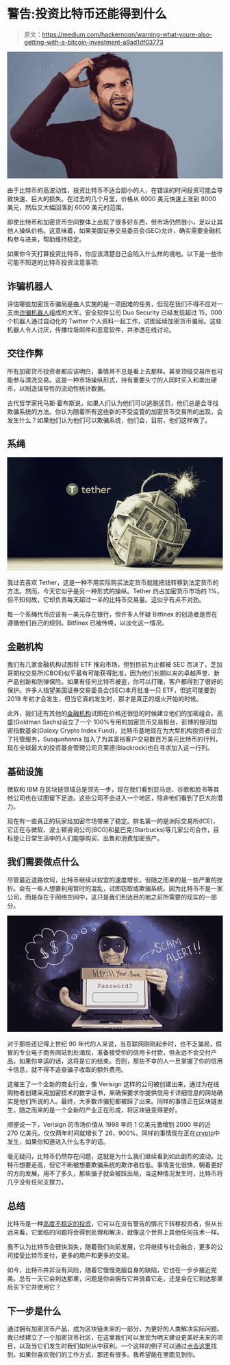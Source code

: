 # 警告:投资比特币还能得到什么

> 原文：<https://medium.com/hackernoon/warning-what-youre-also-getting-with-a-bitcoin-investment-a9ad1df03773>

![](img/0256409355b8d2b3745884c7c89c8219.png)

由于比特币的高波动性，投资比特币不适合胆小的人，在错误的时间投资可能会导致快速、巨大的损失。在过去的几个月里，价格从 6000 美元快速上涨到 8000 美元，然后又大幅回落到 6000 美元的范围。

即使比特币和加密货币空间整体上出现了很多好东西，但市场仍然很小，足以让其他人操纵价格。这意味着，如果美国证券交易委员会(SEC)允许，确实需要金融机构参与进来，帮助维持稳定。

如果你今天打算投资比特币，你应该清楚自己会陷入什么样的境地。以下是一些你可能不知道的比特币投资注意事项:

## **诈骗机器人**

评估哪些加密货币骗局是由人实施的是一项困难的任务，但现在我们不得不应对一支由[诈骗机器人](https://news.bitcoin.com/15000-twitter-crypto-scam-giveaway-bots-duo-security/)组成的大军。安全软件公司 Duo Security 已经发现超过 15，000 个机器人通过自动化的 Twitter 个人资料一起工作，试图延续加密货币骗局。这些机器人令人讨厌，传播垃圾邮件和恶意软件，并渗透在线讨论。

## **交往作弊**

所有加密货币投资者都应该明白，事情并不总是看上去那样。甚至顶级交易所也可能参与清洗交易。这是一种市场操纵形式，持有重要头寸的人同时买入和卖出硬币，以制造误导性的流动性统计数据。

古代哲学家托马斯·霍布斯说，如果人们认为他们可以逃脱惩罚，他们总是会寻找欺骗系统的方法。你认为随着所有这些新的不受监管的加密货币交易所的出现，会发生什么？如果他们认为他们可以欺骗系统，他们会，目前，他们这样做了。

## **系绳**

![](img/330e0d155098cb98668789745ade9fbc.png)

我过去喜欢 Tether，这是一种不用实际购买法定货币就能把钱转移到法定货币的方法。然而，今天它似乎是另一种形式的操纵。Tether 约占加密货币市场的 1%，但不知何故，它却负责每天超过一半的比特币交易量。这似乎有点不对劲。

每一个系绳代币应该有一美元存在银行，但许多人怀疑 Bitfinex 的创造者是否在遵循他们自己的规则。Bitfinex 已被传唤，以淡化这一情况。

## **金融机构**

我们有几家金融机构试图将 ETF 推向市场，但到目前为止都被 SEC 否决了，芝加哥期权交易所(CBOE)似乎最有可能获得批准，因为他们长期以来的卓越声誉、新产品创新和防弹保险。如果有任何比特币被盗，你可以打赌，客户都得到了很好的保护。许多人指望美国证券交易委员会(SEC)本月批准一只 ETF，但这可能要到 2019 年初才会发生，但当它真的发生时，那才是真正的烟火开始的时候。

此外，我们还有其他的[金融机构](https://hackernoon.com/dear-cryptocurrency-investors-theyre-trying-to-trick-you-6639f46ba416)试图在价格还很低的时候建立他们的加密组合。高盛(Goldman Sachs)设立了一个 100%专用的加密货币交易柜台，彭博的银河加密指数基金(Galaxy Crypto Index Fund)，比特币基地现在为大型机构投资者设立了托管服务，Susquehanna 加入了为其富裕客户交易数百万美元比特币的行列，现在全球最大的投资基金管理公司贝莱德(Blackrock)也在寻求加入这一行列。

## **基础设施**

微软和 IBM 在区块链领域总是领先一步，现在我们看到亚马逊、谷歌和脸书等其他公司也在试图留下足迹。这些公司不会进入一个地区，除非他们看到了巨大的潜力。

现在有一些真正的玩家给加密市场带来了稳定。排名第一的是洲际交易所(ICE)，它正在与微软、波士顿咨询公司(BCG)和星巴克(Starbucks)等几家公司合作，目标是让日常生活中的人们能够购买、出售和消费加密资产。

## 我们需要做点什么

尽管最近道路坎坷，比特币继续以权宜的速度增长，但随之而来的是一些严重的挫折。会有一些人想要利用暂时的混乱，试图窃取或欺骗系统。因为比特币不是一家公司，而是存在于网络空间中，这只是我们到达目的地之前所需要的现实的一部分。

![](img/54d640dc187d30d2ee1f2ca292e6bff9.png)

对于那些还记得上世纪 90 年代的人来说，当互联网刚刚起步时，也不乏骗局，假冒的专业电子商务网站到处涌现，准备接受你的信用卡付款，但永远不会交付产品。如果你幸运的话，这将是它的结束。否则，那些不幸的人一旦掌握了你的信用卡信息，就不得不追查骗子收取的额外费用。

这催生了一个全新的商业行业，像 Verisign 这样的公司被创建出来，通过为在线购物者创建采用加密技术的数字证书，来确保要求你提供信用卡详细信息的网站确实是他们所说的人。最终，大多数诈骗犯都被踩了出来。同样的事情正在区块链发生，随之而来的是一个全新的产业正在形成，将区块链变得更好。

顺便说一下，Verisign 的市场价值从 1998 年的 1 亿美元激增到 2000 年的近 270 亿美元。仅仅两年时间就增长了 26，900%。同样的事情现在正在[crypto](https://hackernoon.com/what-i-learned-from-advising-cryptocurrency-investors-e69e2317ffdc)中发生，如果你知道进入什么名字的话。

毫无疑问，比特币仍然存在问题，这就是为什么我们继续看到如此剧烈的波动。比特币想要走高，但它不断被想要欺骗系统的欺诈者拉低。事情变化很快，朝着更好的方向发展，用不了多久，那些骗子就会被踩出局，当这种情况发生时，比特币将几乎没有任何支撑力。

## **总结**

比特币是一种[高度不稳定的投资](https://cryptoinvestinginsider.com/blog/cryptocurrency-trading-strategies-how-to-trade-for-success/)，它可以在没有警告的情况下转移投资者，但从长远来看，它面临的问题将会得到处理和解决，就像这个世界上其他任何技术一样。

我不认为比特币会很快消失，随着我们向前发展，它将继续与社会融合，更多的公司接受比特币支付，更多的用户和更多的交易。

如今，比特币并非没有风险，随着它慢慢克服自身的缺陷，它也在一步步接近完美。总有一天它会到达那里，问题是你会拥有它并骑着它走，还是会在它到达那里后买下它并使用它？

## 下一步是什么

通过拥有加密货币产品，成为区块链未来的一部分，为更好的人类解决实际问题。我已经建立了一个加密货币社区，在这里我们可以发现为明天建设更美好未来的项目，以及当它们发生时我们如何从中获利。一个这样的例子可以通过[点击这里](https://cryptoinvestinginsider.com/?utm_source=quora&utm_campaign=ledgernano)找到。如果你喜欢我们的工作方式，那还有很多。我希望能在里面见到你。